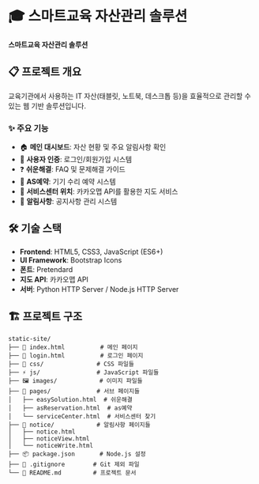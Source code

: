 # 🎓 스마트교육 자산관리 솔루션

**스마트교육 자산관리 솔루션**

## 📋 프로젝트 개요

교육기관에서 사용하는 IT 자산(태블릿, 노트북, 데스크톱 등)을 효율적으로 관리할 수 있는 웹 기반 솔루션입니다.

### ✨ 주요 기능

- 🏠 **메인 대시보드**: 자산 현황 및 주요 알림사항 확인
- 🔐 **사용자 인증**: 로그인/회원가입 시스템
- ❓ **쉬운해결**: FAQ 및 문제해결 가이드
- 🔧 **AS예약**: 기기 수리 예약 시스템
- 📍 **서비스센터 위치**: 카카오맵 API를 활용한 지도 서비스
- 📢 **알림사항**: 공지사항 관리 시스템

## 🛠 기술 스택

- **Frontend**: HTML5, CSS3, JavaScript (ES6+)
- **UI Framework**: Bootstrap Icons
- **폰트**: Pretendard
- **지도 API**: 카카오맵 API
- **서버**: Python HTTP Server / Node.js HTTP Server

## 🏗 프로젝트 구조

```
static-site/
├── 📄 index.html          # 메인 페이지
├── 🔐 login.html          # 로그인 페이지
├── 🎨 css/               # CSS 파일들
├── ⚡ js/                # JavaScript 파일들
├── 🖼️ images/            # 이미지 파일들
├── 📁 pages/             # 서브 페이지들
│   ├── easySolution.html  # 쉬운해결
│   ├── asReservation.html  # as예약
│   └── serviceCenter.html  # 서비스센터 찾기
├── 📢 notice/            # 알림사항 페이지들
│   ├── notice.html
│   ├── noticeView.html
│   └── noticeWrite.html
├── 📦 package.json       # Node.js 설정
├── 🐙 .gitignore        # Git 제외 파일
└── 📖 README.md         # 프로젝트 문서

